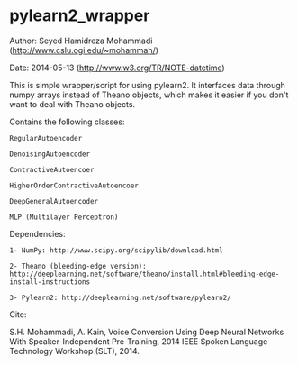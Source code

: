 pylearn2_wrapper
==============
Author: Seyed Hamidreza Mohammadi (http://www.cslu.ogi.edu/~mohammah/)

Date: 2014-05-13 (http://www.w3.org/TR/NOTE-datetime)

This is simple wrapper/script for using pylearn2.
It interfaces data through numpy arrays instead of Theano objects, which makes it easier if you don't want to deal with Theano objects.

Contains the following classes:

    RegularAutoencoder  
  
    DenoisingAutoencoder
  
    ContractiveAutoencoer
  
    HigherOrderContractiveAutoencoer
  
    DeepGeneralAutoencoder
  
    MLP (Multilayer Perceptron)
  
  
Dependencies:

    1- NumPy: http://www.scipy.org/scipylib/download.html

    2- Theano (bleeding-edge version): http://deeplearning.net/software/theano/install.html#bleeding-edge-install-instructions

    3- Pylearn2: http://deeplearning.net/software/pylearn2/

Cite:

S.H. Mohammadi, A. Kain, Voice Conversion Using Deep Neural Networks With Speaker-Independent Pre-Training, 2014 IEEE Spoken Language Technology Workshop (SLT), 2014.

